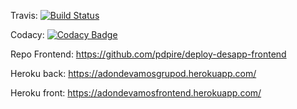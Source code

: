 Travis: [![Build Status](https://travis-ci.org/pdpire/unq-dapp-grupod.svg?branch=master)](https://travis-ci.org/pdpire/unq-dapp-grupod)

Codacy: [![Codacy Badge](https://api.codacy.com/project/badge/Grade/2a7fb82470754656a6942e5b6940e0ea)](https://www.codacy.com/app/pablopire1/unq-dapp-grupod?utm_source=github.com&amp;utm_medium=referral&amp;utm_content=pdpire/unq-dapp-grupod&amp;utm_campaign=Badge_Grade)

Repo Frontend: https://github.com/pdpire/deploy-desapp-frontend

Heroku back: https://adondevamosgrupod.herokuapp.com/

Heroku front: https://adondevamosfrontend.herokuapp.com/
